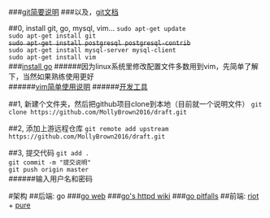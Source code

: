 
###[git简要说明](http://rogerdudler.github.io/git-guide/index.zh.html)
###以及，[git文档](https://git-scm.com/book/zh/v2)

##0, install git, go, mysql, vim...
`sudo apt-get update`   
`sudo apt-get install git`   
~~`sudo apt-get install postgresql postgresql-contrib`~~      
`sudo apt-get install mysql-server mysql-client`    
`sudo apt-get install vim`   
###[install go](http://ask.xmodulo.com/install-go-language-linux.html)
######因为linux系统里修改配置文件多数用到vim，先简单了解下，当然如果熟练使用更好    
######[vim简单使用说明](http://www.jianshu.com/p/bcbe916f97e1)
######[开发工具](https://github.com/astaxie/build-web-application-with-golang/blob/master/zh/01.4.md)

##1, 新建个文件夹，然后把github项目clone到本地（目前就一个说明文件）
`git clone https://github.com/MollyBrown2016/draft.git`

##2, 添加上游远程仓库
`git remote add upstream https://github.com/MollyBrown2016/draft.git`

##3, 提交代码
`git add .`     
`git commit -m "提交说明"`    
`git push origin master`    
######输入用户名和密码


#架构
##后端: go
###[go web](https://www.gitbook.com/book/wizardforcel/build-web-application-with-golang/details)
###[go's httpd wiki](https://golang.org/doc/articles/wiki/)
###[go pitfalls](http://colobu.com/2015/09/07/gotchas-and-common-mistakes-in-go-golang/)
##前端: [riot](http://riotjs.com/zh/) + [pure](http://purecss.io/)




